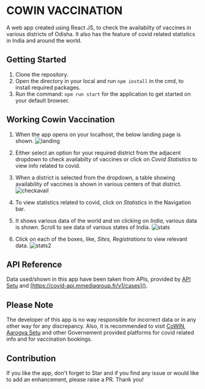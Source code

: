 # COWIN VACCINATION

A web app created using React JS, to check the availabilty of vaccines in various districts of Odisha. It also has the feature of covid related statistics in India and around the world.

## Getting Started

1. Clone the repository.
2. Open the directory in your local and run `npm install` in the cmd, to install required packages.
3. Run the command: `npm run start` for the application to get started on your default browser.

## Working Cowin Vaccination

1. When the app opens on your localhost, the below landing page is shown.
![landing](https://user-images.githubusercontent.com/26769575/122637606-4659c380-d10d-11eb-91ab-16aa6de3e862.JPG)

2. Either select an option for your required district from the adjacent dropdown to check availabilty of vaccines or click on _Covid Statistics_ to view info related to covid.
3. When a district is selected from the dropdown, a table showing availability of vaccines is shown in various centers of that district.
![checkavail](https://user-images.githubusercontent.com/26769575/122637785-2676cf80-d10e-11eb-9313-d4e6ae040254.JPG)

4. To view statistics related to covid, click on _Statistics_ in the Navigation bar.
5. It shows various data of the world and on clicking on _India_, various data is shown. Scroll to see data of various states of India.
![stats](https://user-images.githubusercontent.com/26769575/122637867-88373980-d10e-11eb-9a9f-965a59a42869.JPG)

6. Click on each of the boxes, like, _Sites, Registrations_ to view relevant data.
![stats2](https://user-images.githubusercontent.com/26769575/122637940-dea47800-d10e-11eb-9d91-bde1f308d597.JPG)

## API Reference

Data used/shown in this app have been taken from APIs, provided by [API Setu](https://apisetu.gov.in/public/marketplace/api/cowin/) and [https://covid-api.mmediagroup.fr/v1/cases]().

## Please Note

The developer of this app is no way responsible for incorrect data or in any other way for any discrepancy. Also, it is recommended to visit [CoWIN](https://www.cowin.gov.in/home), [Aarogya Setu](https://www.mygov.in/aarogya-setu-app/) and other Governement provided platforms for covid related info and for vaccination bookings.

## Contribution

If you like the app, don't forget to Star and if you find any issue or would like to add an enhancement, please raise a PR. Thank you!
